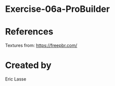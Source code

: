 # Exercise-06a-ProBuilder

# References

Textures from: https://freepbr.com/

# Created by 
Eric Lasse

